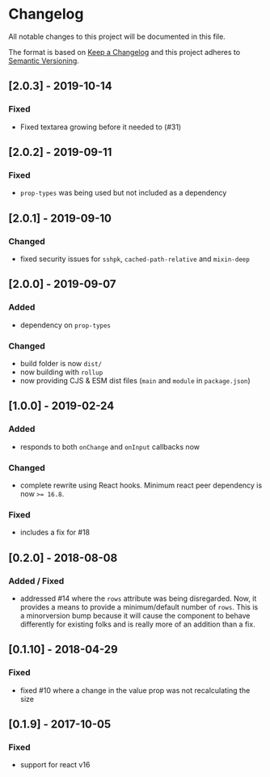 # Changelog
All notable changes to this project will be documented in this file.

The format is based on [Keep a Changelog](http://keepachangelog.com/en/1.0.0/)
and this project adheres to [Semantic Versioning](http://semver.org/spec/v2.0.0.html).

## [2.0.3] - 2019-10-14

### Fixed
* Fixed textarea growing before it needed to (#31)

## [2.0.2] - 2019-09-11

### Fixed
* `prop-types` was being used but not included as a dependency

## [2.0.1] - 2019-09-10

### Changed
* fixed security issues for `sshpk`, `cached-path-relative` and `mixin-deep`

## [2.0.0] - 2019-09-07

### Added
* dependency on `prop-types`

### Changed
* build folder is now `dist/`
* now building with `rollup`
* now providing CJS & ESM dist files (`main` and `module` in `package.json`)

## [1.0.0] - 2019-02-24

### Added
* responds to both `onChange` and `onInput` callbacks now

### Changed
* complete rewrite using React hooks. Minimum react peer dependency is now
  `>= 16.8`.

### Fixed
* includes a fix for #18

## [0.2.0] - 2018-08-08

### Added / Fixed
* addressed #14 where the `rows` attribute was being disregarded. Now, it
  provides a means to provide a minimum/default number of `rows`. This is a
  minorversion bump because it will cause the component to behave differently
  for existing folks and is really more of an addition than a fix.

## [0.1.10] - 2018-04-29

### Fixed
* fixed #10 where a change in the value prop was not recalculating the size

## [0.1.9] - 2017-10-05

### Fixed
* support for react v16
